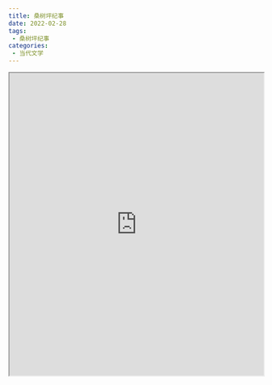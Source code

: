 ```yaml
---
title: 桑树坪纪事
date: 2022-02-28
tags:
 - 桑树坪纪事
categories:
 - 当代文学
---
```




<iframe src="http://localhost:8080/pdf/web/viewer.html?file=https://vkceyugu.cdn.bspapp.com/VKCEYUGU-e9075d72-0451-48df-afe1-d46932ae4554/0b83964a-0dcc-4276-bff1-4771966ac8b6.pdf" width="100%" height="600px"></iframe>